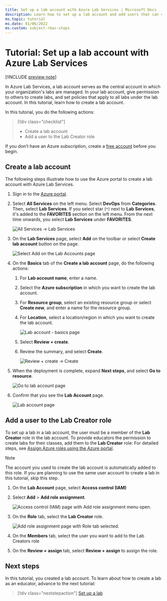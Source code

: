 ```yaml
---
title: Set up a lab account with Azure Lab Services | Microsoft Docs
description: Learn how to set up a lab account and add users that can create labs in the lab account. 
ms.topic: tutorial
ms.date: 01/06/2022
ms.custom: subject-rbac-steps
---
```


# Tutorial: Set up a lab account with Azure Lab Services

[!INCLUDE [preview note](./includes/lab-services-new-update-note.md)]

In Azure Lab Services, a lab account serves as the central account in which your organization's labs are managed. In your lab account, give permission to others to create labs, and set policies that apply to all labs under the lab account. In this tutorial, learn how to create a lab account.

In this tutorial, you do the following actions:

> [!div class="checklist"]
> - Create a lab account
> - Add a user to the Lab Creator role

If you don't have an Azure subscription, create a [free account](https://azure.microsoft.com/free/) before you begin.

## Create a lab account

The following steps illustrate how to use the Azure portal to create a lab account with Azure Lab Services.

1. Sign in to the [Azure portal](https://portal.azure.com).
2. Select **All Services** on the left menu. Select **DevOps** from **Categories**. Then, select **Lab Services**. If you select star (`*`) next to **Lab Services**, it's added to the **FAVORITES** section on the left menu. From the next time onwards, you select **Lab Services** under **FAVORITES**.

    ![All Services -> Lab Services](./media/tutorial-setup-lab-account/select-lab-accounts-service.png)
3. On the **Lab Services** page, select **Add** on the toolbar or select **Create lab account** button on the page.

    ![Select Add on the Lab Accounts page](./media/tutorial-setup-lab-account/add-lab-account-button.png)
4. On the **Basics** tab of the **Create a lab account** page, do the following actions:
    1. For **Lab account name**, enter a name.
    2. Select the **Azure subscription** in which you want to create the lab account.
    3. For **Resource group**, select an existing resource group or select **Create new**, and enter a name for the resource group.
    4. For **Location**, select a location/region in which you want to create the lab account.

        ![Lab account - basics page](./media/tutorial-setup-lab-account/lab-account-basics-page.png)
    5. Select **Review + create**.
    6. Review the summary, and select **Create**.

        ![Review + create -> Create](./media/tutorial-setup-lab-account/create-button.png)
5. When the deployment is complete, expand **Next steps**, and select **Go to resource**.

    ![Go to lab account page](./media/tutorial-setup-lab-account/go-to-lab-account.png)
6. Confirm that you see the **Lab Account** page.

    ![Lab account page](./media/tutorial-setup-lab-account/lab-account-page.png)

## Add a user to the Lab Creator role

To set up a lab in a lab account, the user must be a member of the **Lab Creator** role in the lab account. To provide educators the permission to create labs for their classes, add them to the **Lab Creator** role: For detailed steps, see [Assign Azure roles using the Azure portal](../role-based-access-control/role-assignments-portal.md).

> [!NOTE]
> The account you used to create the lab account is automatically added to this role. If you are planning to use the same user account to create a lab in this tutorial, skip this step.

1. On the **Lab Account** page, select **Access control (IAM)**

1. Select **Add** > **Add role assignment**.

    ![Access control (IAM) page with Add role assignment menu open.](../../includes/role-based-access-control/media/add-role-assignment-menu-generic.png)

1. On the **Role** tab, select the **Lab Creator** role.

    ![Add role assignment page with Role tab selected.](../../includes/role-based-access-control/media/add-role-assignment-role-generic.png)

1. On the **Members** tab, select the user you want to add to the Lab Creators role

1. On the **Review + assign** tab, select **Review + assign** to assign the role.

## Next steps

In this tutorial, you created a lab account. To learn about how to create a lab as an educator, advance to the next tutorial:

> [!div class="nextstepaction"]
> [Set up a lab](tutorial-setup-lab.md)
